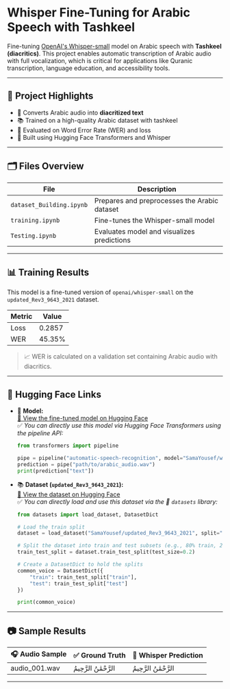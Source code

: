 # Whisper Fine-Tuning for Arabic Speech with Tashkeel

Fine-tuning [OpenAI's Whisper-small](https://huggingface.co/openai/whisper-small) model on Arabic speech with **Tashkeel (diacritics)**. This project enables automatic transcription of Arabic audio with full vocalization, which is critical for applications like Quranic transcription, language education, and accessibility tools.

---

## 🎯 Project Highlights

- 🎤 Converts Arabic audio into **diacritized text**
- 📚 Trained on a high-quality Arabic dataset with tashkeel
- 🔬 Evaluated on Word Error Rate (WER) and loss
- 🤗 Built using Hugging Face Transformers and Whisper

---

## 🗂️ Files Overview

| File                     | Description                                  |
|--------------------------|----------------------------------------------|
| `dataset_Building.ipynb` | Prepares and preprocesses the Arabic dataset |
| `training.ipynb`         | Fine-tunes the Whisper-small model           |
| `Testing.ipynb`          | Evaluates model and visualizes predictions   |

---

## 📊 Training Results

This model is a fine-tuned version of `openai/whisper-small` on the `updated_Rev3_9643_2021` dataset.

| Metric | Value     |
|--------|-----------|
| Loss   | 0.2857    |
| WER    | 45.35%    |

> 📈 WER is calculated on a validation set containing Arabic audio with diacritics.

---

## 🔗 Hugging Face Links

- 🤗 **Model:**  
  [🔗 View the fine-tuned model on Hugging Face](https://huggingface.co/SamaYousef/whisper-small-Arabic-finetund)  
  ✅ *You can directly use this model via Hugging Face Transformers using the pipeline API:*

  ```python
  from transformers import pipeline

  pipe = pipeline("automatic-speech-recognition", model="SamaYousef/whisper-small-Arabic-finetund")
  prediction = pipe("path/to/arabic_audio.wav")
  print(prediction["text"])


- 📚 **Dataset (`updated_Rev3_9643_2021`):**  
  [🔗 View the dataset on Hugging Face](https://huggingface.co/datasets/SamaYousef/updated_Rev3_9643_2021)  
  ✅ *You can directly load and use this dataset via the 🤗 `datasets` library:*

  ```python
  from datasets import load_dataset, DatasetDict
  
  # Load the train split
  dataset = load_dataset("SamaYousef/updated_Rev3_9643_2021", split="train")
  
  # Split the dataset into train and test subsets (e.g., 80% train, 20% test)
  train_test_split = dataset.train_test_split(test_size=0.2)
  
  # Create a DatasetDict to hold the splits
  common_voice = DatasetDict({
      "train": train_test_split["train"],
      "test": train_test_split["test"]
  })
  
  print(common_voice)
---

## 📷 Sample Results

| 🎧 Audio Sample | ✅ Ground Truth | 🤖 Whisper Prediction |
|-----------------|----------------|------------------------|
| audio_001.wav   | الرَّحْمَٰنُ الرَّحِيمُ | الرَّحْمَٰنُ الرَّحِيمُ |


---

